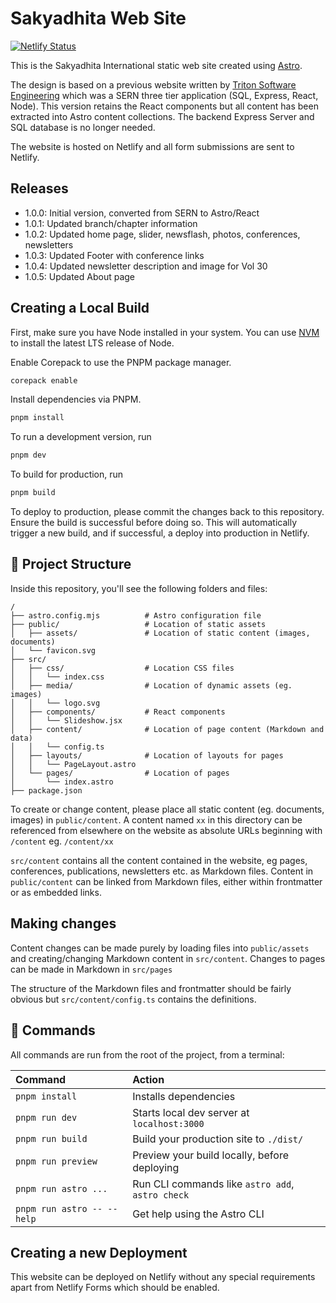 # Sakyadhita Web Site

[![Netlify Status](https://api.netlify.com/api/v1/badges/33b02bdb-9658-4530-9b42-55a1957cb999/deploy-status)](https://app.netlify.com/sites/sakyadhita/deploys)

This is the Sakyadhita International static web site created using [Astro](https://astro.build).

The design is based on a previous website written by
[Triton Software Engineering](https://github.com/TritonSE/SI-Website-Revamp)
which was a SERN three tier application (SQL, Express, React, Node). This version
retains the React components but all content has been extracted into Astro
content collections. The backend Express Server and SQL database is no longer
needed.

The website is hosted on Netlify and all form submissions are sent to Netlify.

## Releases

* 1.0.0: Initial version, converted from SERN to Astro/React
* 1.0.1: Updated branch/chapter information
* 1.0.2: Updated home page, slider, newsflash, photos, conferences, newsletters
* 1.0.3: Updated Footer with conference links
* 1.0.4: Updated newsletter description and image for Vol 30
* 1.0.5: Updated About page

## Creating a Local Build

First, make sure you have Node installed in your system. You can use
[NVM](https://nvm.sh) to install the latest LTS release of Node.

Enable Corepack to use the PNPM package manager.

```sh
corepack enable
```

Install dependencies via PNPM.

```sh
pnpm install
```

To run a development version, run

```sh
pnpm dev
```

To build for production, run

```sh
pnpm build
```

To deploy to production, please commit the changes back to this repository.
Ensure the build is successful before doing so. This will automatically trigger
a new build, and if successful, a deploy into production in Netlify.

## 🚀 Project Structure

Inside this repository, you'll see the following folders and files:

```text
/
├── astro.config.mjs          # Astro configuration file 
├── public/                   # Location of static assets
│   ├── assets/               # Location of static content (images, documents)
│   └── favicon.svg
├── src/
│   ├── css/                  # Location CSS files
│   │   └── index.css
│   ├── media/                # Location of dynamic assets (eg. images)
│   │   └── logo.svg
│   ├── components/           # React components
│   │   └── Slideshow.jsx
│   ├── content/              # Location of page content (Markdown and data)
│   │   └── config.ts
│   ├── layouts/              # Location of layouts for pages
│   │   └── PageLayout.astro
│   └── pages/                # Location of pages
│       └── index.astro
├── package.json
```

To create or change content, please place all static content (eg. documents,
images) in `public/content`. A content named `xx` in this directory can be
referenced from elsewhere on the website as absolute URLs beginning
with `/content` eg. `/content/xx`

`src/content` contains all the content contained in the website, eg pages,
conferences, publications, newsletters etc. as Markdown files. Content in
`public/content` can be linked from Markdown files, either within frontmatter or
as embedded links.

## Making changes

Content changes can be made purely by loading files into `public/assets` and
creating/changing Markdown content in `src/content`. Changes to pages can be
made in Markdown in `src/pages`

The structure of the Markdown files and frontmatter should be fairly obvious
but `src/content/config.ts` contains the definitions.

## 🧞 Commands

All commands are run from the root of the project, from a terminal:

| Command                   | Action                                           |
| :------------------------ | :----------------------------------------------- |
| `pnpm install`             | Installs dependencies                            |
| `pnpm run dev`             | Starts local dev server at `localhost:3000`      |
| `pnpm run build`           | Build your production site to `./dist/`          |
| `pnpm run preview`         | Preview your build locally, before deploying     |
| `pnpm run astro ...`       | Run CLI commands like `astro add`, `astro check` |
| `pnpm run astro -- --help` | Get help using the Astro CLI                     |

## Creating a new Deployment

This website can be deployed on Netlify without any special requirements apart
from Netlify Forms which should be enabled.
